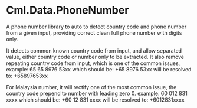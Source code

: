# Cml.Data.PhoneNumber
A phone number library to auto to detect country code and phone number from a given input,
providing correct clean full phone number with digits only.

It detects common known country code from input, and allow separated value, either country code or number only to be extracted.
It also remove repeating country code from input, which is one of the common issues, 
  example: 65 65 8976 53xx
  which should be: +65 8976 53xx
  will be resolved to: +65897653xx

For Malaysia number, it will rectify one of the most common issue, the country code prepend to number with leading zero 0.
  example:              60 012 831 xxxx
  which should be:      +60 12 831 xxxx
  will be resolved to:  +6012831xxxx
